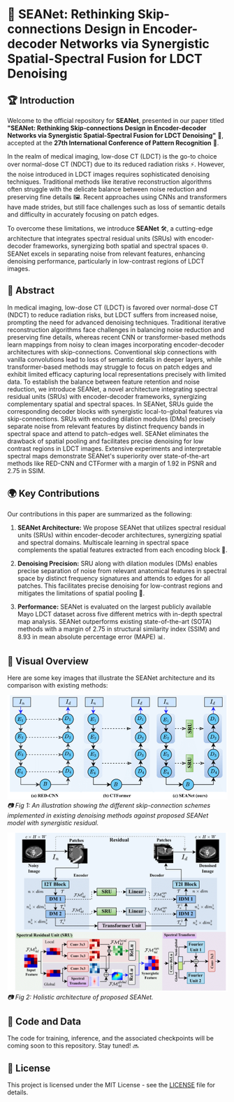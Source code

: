 # 🌟 SEANet: Rethinking Skip-connections Design in Encoder-decoder Networks via Synergistic Spatial-Spectral Fusion for LDCT Denoising

## 🏆 Introduction

Welcome to the official repository for **SEANet**, presented in our paper titled **"SEANet: Rethinking Skip-connections Design in Encoder-decoder Networks via Synergistic Spatial-Spectral Fusion for LDCT Denoising"** 📝, accepted at the **27th International Conference of Pattern Recognition** 🎉.

In the realm of medical imaging, low-dose CT (LDCT) is the go-to choice over normal-dose CT (NDCT) due to its reduced radiation risks ⚡. However, the noise introduced in LDCT images requires sophisticated denoising techniques. Traditional methods like iterative reconstruction algorithms often struggle with the delicate balance between noise reduction and preserving fine details 🖼️. Recent approaches using CNNs and transformers have made strides, but still face challenges such as loss of semantic details and difficulty in accurately focusing on patch edges.

To overcome these limitations, we introduce **SEANet** 🛠️, a cutting-edge architecture that integrates spectral residual units (SRUs) with encoder-decoder frameworks, synergizing both spatial and spectral spaces 🌐. SEANet excels in separating noise from relevant features, enhancing denoising performance, particularly in low-contrast regions of LDCT images.

## 🧠 Abstract

In medical imaging, low-dose CT (LDCT) is favored over normal-dose CT (NDCT) to reduce radiation risks, but LDCT suffers from increased noise, prompting the need for advanced denoising techniques. Traditional iterative reconstruction algorithms face challenges in balancing noise reduction and preserving fine details, whereas recent CNN or transformer-based methods learn mappings from noisy to clean images incorporating encoder-decoder architectures with skip-connections. Conventional skip connections with vanilla convolutions lead to loss of semantic details in deeper layers, while transformer-based methods may struggle to focus on patch edges and exhibit limited efficacy capturing local representations precisely with limited data. To establish the balance between feature retention and noise reduction, we introduce SEANet, a novel architecture integrating spectral residual units (SRUs) with encoder-decoder frameworks, synergizing complementary spatial and spectral spaces. In SEANet, SRUs guide the corresponding decoder blocks with synergistic local-to-global features via skip-connections. SRUs with encoding dilation modules (DMs) precisely separate noise from relevant features by distinct frequency bands in spectral space and attend to patch-edges well. SEANet eliminates the drawback of spatial pooling and facilitates precise denoising for low contrast regions in LDCT images. Extensive experiments and interpretable spectral maps demonstrate SEANet's superiority over state-of-the-art methods like RED-CNN and CTFormer with a margin of 1.92 in PSNR and 2.75 in SSIM.

## 🌍 Key Contributions

Our contributions in this paper are summarized as the following:

1. **SEANet Architecture:** We propose SEANet that utilizes spectral residual units (SRUs) within encoder-decoder architectures, synergizing spatial and spectral domains. Multiscale learning in spectral space complements the spatial features extracted from each encoding block 🎯.

2. **Denoising Precision:** SRU along with dilation modules (DMs) enables precise separation of noise from relevant anatomical features in spectral space by distinct frequency signatures and attends to edges for all patches. This facilitates precise denoising for low-contrast regions and mitigates the limitations of spatial pooling 🎨.

3. **Performance:** SEANet is evaluated on the largest publicly available Mayo LDCT dataset across five different metrics with in-depth spectral map analysis. SEANet outperforms existing state-of-the-art (SOTA) methods with a margin of 2.75 in structural similarity index (SSIM) and 8.93 in mean absolute percentage error (MAPE) 📊.

## 📸 Visual Overview

Here are some key images that illustrate the SEANet architecture and its comparison with existing methods:

![SEANet Architecture](skip_connections-1.png)
*📷 Fig 1: An illustration showing the different skip-connection schemes implemented in existing denoising methods against proposed SEANet model with synergistic residual.*

![SEANet Holistic Architecture](SEANet_architecture-1.png)
*📷 Fig 2: Holistic architecture of proposed SEANet.*

## 🚀 Code and Data

The code for training, inference, and the associated checkpoints will be coming soon to this repository. Stay tuned! 🔜

## 📝 License

This project is licensed under the MIT License - see the [LICENSE](LICENSE) file for details.
